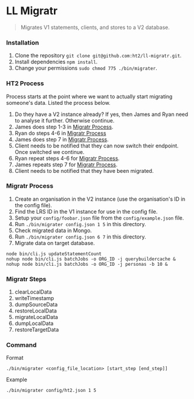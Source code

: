 # LL Migratr
> Migrates V1 statements, clients, and stores to a V2 database.

### Installation
1. Clone the repository `git clone git@github.com:ht2/ll-migratr.git`.
1. Install dependencies `npm install`.
1. Change your permissions `sudo chmod 775 ./bin/migrater`.

### HT2 Process
Process starts at the point where we want to actually start migrating someone's data. Listed the process below.

1. Do they have a V2 instance already? If yes, then James and Ryan need to analyse it further. Otherwise continue.
1. James does step 1-3 in [Migratr Process](#migratr-process).
1. Ryan do steps 4-6 in [Migratr Process](#migratr-process)
1. James does step 7 in [Migratr Process](#migratr-process).
1. Client needs to be notified that they can now switch their endpoint. Once switched we continue.
1. Ryan repeat steps 4-6 for [Migratr Process](#migratr-process).
1. James repeats step 7 for [Migratr Process](#migratr-process).
1. Client needs to be notified that they have been migrated.

### Migratr Process
1. Create an organisation in the V2 instance (use the organisation's ID in the config file).
1. Find the LRS ID in the V1 instance for use in the config file.
1. Setup your `config/foobar.json` file from the `config/example.json` file.
1. Run `./bin/migrater config.json 1 5` in this directory.
1. Check migrated data in Mongo.
1. Run `./bin/migrater config.json 6 7` in this directory.
1. Migrate data on target database.
  ```
  node bin/cli.js updateStatementCount
  nohup node bin/cli.js batchJobs -o ORG_ID -j querybuildercache &
  nohup node bin/cli.js batchJobs -o ORG_ID -j personas -b 10 &
  ```

### Migratr Steps
1. clearLocalData
1. writeTimestamp
1. dumpSourceData
1. restoreLocalData
1. migrateLocalData
1. dumpLocalData
1. restoreTargetData

### Command
Format
```
./bin/migrater <config_file_location> [start_step [end_step]]
```

Example
```
./bin/migrater config/ht2.json 1 5
```
